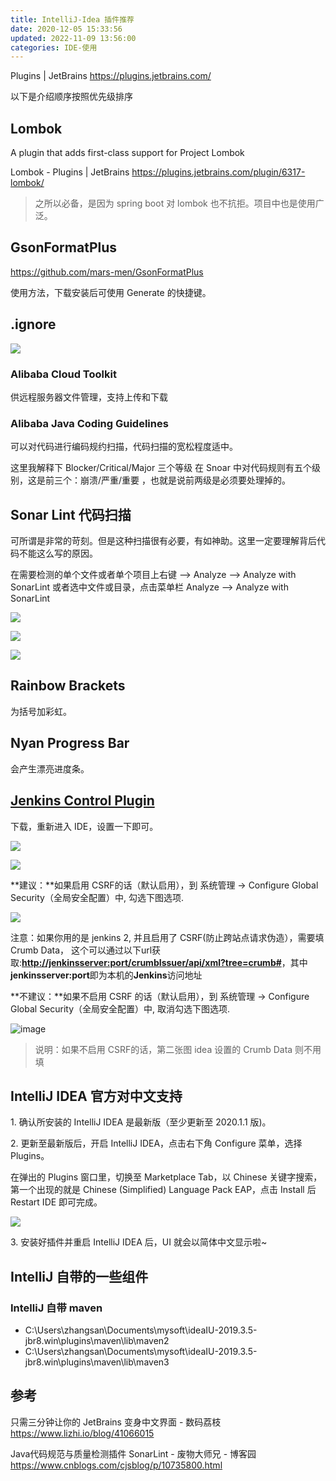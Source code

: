 ```yaml
---
title: IntelliJ-Idea 插件推荐
date: 2020-12-05 15:33:56
updated: 2022-11-09 13:56:00
categories: IDE-使用
---
```


Plugins | JetBrains
<https://plugins.jetbrains.com/>

以下是介绍顺序按照优先级排序

## Lombok

A plugin that adds first-class support for Project Lombok

Lombok - Plugins | JetBrains
<https://plugins.jetbrains.com/plugin/6317-lombok/>

> 之所以必备，是因为 spring boot 对 lombok 也不抗拒。项目中也是使用广泛。

## GsonFormatPlus

<https://github.com/mars-men/GsonFormatPlus>

使用方法，下载安装后可使用 Generate 的快捷键。

## .ignore

![](https://upload-images.jianshu.io/upload_images/1662509-0588a2b95947e6f2.png?imageMogr2/auto-orient/strip%7CimageView2/2/w/1240)

### Alibaba Cloud Toolkit

供远程服务器文件管理，支持上传和下载

### Alibaba Java Coding Guidelines

可以对代码进行编码规约扫描，代码扫描的宽松程度适中。

这里我解释下 Blocker/Critical/Major 三个等级
在 Snoar 中对代码规则有五个级别，这是前三个：崩溃/严重/重要 ，也就是说前两级是必须要处理掉的。

## Sonar Lint 代码扫描

可所谓是非常的苛刻。但是这种扫描很有必要，有如神助。这里一定要理解背后代码不能这么写的原因。

在需要检测的单个文件或者单个项目上右键 --> Analyze --> Analyze with SonarLint
或者选中文件或目录，点击菜单栏 Analyze --> Analyze with SonarLint

![](https://upload-images.jianshu.io/upload_images/1662509-f0a9ff9cf44edf4c.png?imageMogr2/auto-orient/strip%7CimageView2/2/w/1240)

![](https://upload-images.jianshu.io/upload_images/1662509-38dc4ccc8841bf02.png?imageMogr2/auto-orient/strip%7CimageView2/2/w/1240)

![](https://upload-images.jianshu.io/upload_images/1662509-49a13e6610050975.png?imageMogr2/auto-orient/strip%7CimageView2/2/w/1240)

## Rainbow Brackets

为括号加彩虹。

## Nyan Progress Bar

会产生漂亮进度条。

## [Jenkins Control Plugin](https://github.com/MCMicS/jenkins-control-plugin/issues)

下载，重新进入 IDE，设置一下即可。

![](https://upload-images.jianshu.io/upload_images/1662509-d0110756f7d9b592.png?imageMogr2/auto-orient/strip%7CimageView2/2/w/1240)

![](https://upload-images.jianshu.io/upload_images/1662509-64696bee1ff7cc5d.png?imageMogr2/auto-orient/strip%7CimageView2/2/w/1240)

**建议：**如果启用 CSRF的话（默认启用），到 系统管理 -> Configure Global Security（全局安全配置）中, 勾选下图选项.

![](https://upload-images.jianshu.io/upload_images/1662509-2f1e3335b8a6b1ab.png?imageMogr2/auto-orient/strip%7CimageView2/2/w/1240)

注意：如果你用的是 jenkins 2, 并且启用了 CSRF(防止跨站点请求伪造），需要填 Crumb Data， 这个可以通过以下url获取:**[http://jenkinsserver:port/crumbIssuer/api/xml?tree=crumb#](http://jenkinsserver/crumbIssuer/api/xml?tree=crumb#)**，其中**jenkinsserver:port**即为本机的**Jenkins**访问地址

**不建议：**如果不启用 CSRF 的话（默认启用），到 系统管理 -> Configure Global Security（全局安全配置）中, 取消勾选下图选项.

![image](https://upload-images.jianshu.io/upload_images/1662509-0a5ffcb31c451442.png?imageMogr2/auto-orient/strip%7CimageView2/2/w/1240)

> 说明：如果不启用 CSRF的话，第二张图 idea 设置的 Crumb Data 则不用填

## IntelliJ IDEA 官方对中文支持

1\. 确认所安装的 IntelliJ IDEA 是最新版（至少更新至 2020.1.1 版)。

2\. 更新至最新版后，开启 IntelliJ IDEA，点击右下角 Configure 菜单，选择 Plugins。

在弹出的 Plugins 窗口里，切换至 Marketplace Tab，以 Chinese 关键字搜索，第一个出现的就是 Chinese (Simplified) Language Pack EAP，点击 Install 后 Restart IDE 即可完成。

![](https://upload-images.jianshu.io/upload_images/1662509-686d31251d1ba700.gif?imageMogr2/auto-orient/strip)

3\. 安装好插件并重启 IntelliJ IDEA 后，UI 就会以简体中文显示啦~

## IntelliJ 自带的一些组件

### IntelliJ 自带 maven

* C:\Users\zhangsan\Documents\mysoft\ideaIU-2019.3.5-jbr8.win\plugins\maven\lib\maven2
* C:\Users\zhangsan\Documents\mysoft\ideaIU-2019.3.5-jbr8.win\plugins\maven\lib\maven3

## 参考

只需三分钟让你的 JetBrains 变身中文界面 - 数码荔枝
<https://www.lizhi.io/blog/41066015>

Java代码规范与质量检测插件 SonarLint - 废物大师兄 - 博客园
<https://www.cnblogs.com/cjsblog/p/10735800.html>
